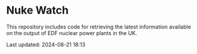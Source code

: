 # Nuke Watch

This repository includes code for retrieving the latest information available on the output of EDF nuclear power plants in the UK.

Last updated: 2024-08-21 18:13
